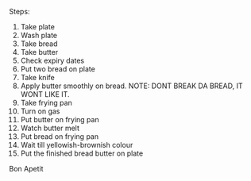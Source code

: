 Steps:

1. Take plate
2. Wash plate
3. Take bread
4. Take butter
5. Check expiry dates
6. Put two bread on plate
7. Take knife
8. Apply butter smoothly on bread. 
NOTE: DONT BREAK DA BREAD, IT WONT LIKE IT.
9. Take frying pan
10. Turn on gas
11. Put butter on frying pan
12. Watch butter melt
13. Put bread on frying pan
14. Wait till yellowish-brownish colour
15. Put the finished bread butter on plate

Bon Apetit